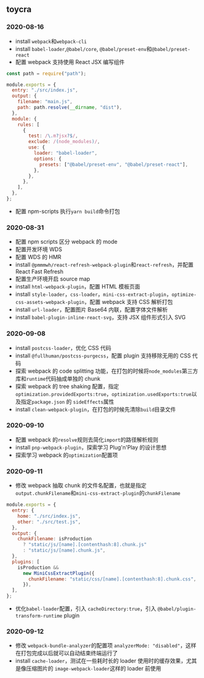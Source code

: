 ## toycra

### 2020-08-16

- install `webpack`和`webpack-cli`
- install `babel-loader`,`@babel/core`, `@babel/preset-env`和`@babel/preset-react`
- 配置 webpack 支持使用 React JSX 编写组件

```javascript
const path = require("path");

module.exports = {
  entry: "./src/index.js",
  output: {
    filename: "main.js",
    path: path.resolve(__dirname, "dist"),
  },
  module: {
    rules: [
      {
        test: /\.m?jsx?$/,
        exclude: /(node_modules)/,
        use: {
          loader: "babel-loader",
          options: {
            presets: ["@babel/preset-env", "@babel/preset-react"],
          },
        },
      },
    ],
  },
};
```

- 配置 npm-scripts 执行`yarn build`命令打包

### 2020-08-31

- 配置 npm scripts 区分 webpack 的 mode
- 配置开发环境 WDS
- 配置 WDS 的 HMR
- install `@pmmmwh/react-refresh-webpack-plugin`和`react-refresh`，并配置 React Fast Refresh
- 配置生产环境开启 source map
- install `html-webpack-plugin`，配置 HTML 模板页面
- install `style-loader`，`css-loader`，`mini-css-extract-plugin`，`optimize-css-assets-webpack-plugin`，配置 webpack 支持 CSS 解析打包
- install `url-loader`，配置图片 Base64 内联，配置字体文件解析
- install `babel-plugin-inline-react-svg`，支持 JSX 组件形式引入 SVG

### 2020-09-08

- install `postcss-loader`，优化 CSS 代码
- install `@fullhuman/postcss-purgecss`，配置 plugin 支持移除无用的 CSS 代码
- 探索 webpack 的 code splitting 功能，在打包的时候将`node_modules`第三方库和`runtime`代码抽成单独的 chunk
- 探索 webpack 的 tree shaking 配置，指定`optimization.providedExports:true`，`optimization.usedExports:true`以及指定`package.json` 的 `sideEffects`属性
- install `clean-webpack-plugin`，在打包的时候先清除`build`目录文件

### 2020-09-10

- 配置 webpack 的`resolve`规则去简化`import`的路径解析规则
- install `pnp-webpack-plugin`，探索学习 Plug'n'Play 的设计思想
- 探索学习 webpack 的`optimization`配置项

### 2020-09-11

- 修改 webpack 抽取 chunk 的文件名配置，也就是指定`output.chunkFilename`和`mini-css-extract-plugin`的`chunkFilename`

```javascript
module.exports = {
  entry: {
    home: "./src/index.js",
    other: "./src/test.js",
  },
  output: {
    chunkFilename: isProduction
      ? "static/js/[name].[contenthash:8].chunk.js"
      : "static/js/[name].chunk.js",
  },
  plugins: [
    isProduction &&
      new MiniCssExtractPlugin({
        chunkFilename: "static/css/[name].[contenthash:8].chunk.css",
      }),
  ],
};
```

- 优化`babel-loader`配置，引入 `cacheDirectory:true`，引入 `@babel/plugin-transform-runtime` plugin

### 2020-09-12

- 修改 `webpack-bundle-analyzer`的配置项 `analyzerMode: "disabled"`，这样在打包完成以后就可以自动结束终端运行了
- install `cache-loader`，测试在一些耗时长的 loader 使用时的缓存效果，尤其是像压缩图片的 `image-webpack-loader`这样的 loader 前使用
